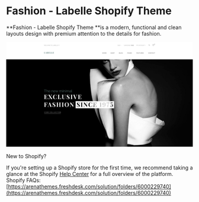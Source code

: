 # Fashion - Labelle Shopify Theme

**Fashion - Labelle Shopify Theme **is a modern, functional and clean layouts design with premium attention to the details for fashion.

![](/assets/labelle.jpg)

New to Shopify?

If you're setting up a Shopify store for the first time, we recommend taking a glance at the Shopify [Help Center](https://help.shopify.com/) for a full overview of the platform.  
Shopify FAQs:[https://arenathemes.freshdesk.com/solution/folders/6000229740](https://arenathemes.freshdesk.com/solution/folders/6000229740)

